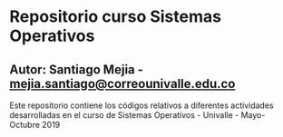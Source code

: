 # Repositorio curso Sistemas Operativos 
## Autor: Santiago Mejia - mejia.santiago@correounivalle.edu.co

Este repositorio contiene los códigos relativos a diferentes actividades desarrolladas en el curso de Sistemas Operativos - Univalle - Mayo-Octubre 2019
